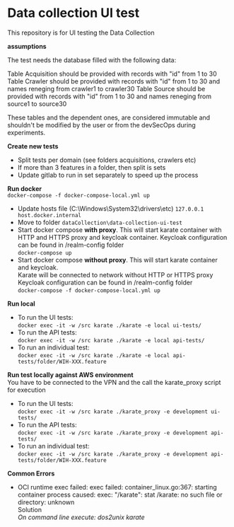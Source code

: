 # Data collection UI test

This repository is for UI testing the Data Collection

**assumptions**

The test needs the database filled with the following data:

Table Acquisition should be provided with records with "id" from 1 to 30
Table Crawler should be provided with records with "id" from 1 to 30 and names
reneging from crawler1 to crawler30
Table Source should be provided with records with "id" from 1 to 30 and names
reneging from source1 to source30

These tables and the dependent ones, are considered immutable and shouldn't be modified 
by the user or from the devSecOps during experiments.

**Create new tests**
- Split tests per domain (see folders acquisitions, crawlers etc)
- If more than 3 features in a folder, then split is sets
- Update gitlab to run in set separately to speed up the process

**Run docker**  
`docker-compose -f docker-compose-local.yml up`

- Update hosts file (C:\Windows\System32\drivers\etc)
  `127.0.0.1 host.docker.internal`
- Move to folder
  `dataCollection\data-collection-ui-test`
- Start docker compose __with proxy__. This will start karate container with HTTP and HTTPS proxy and keycloak container. Keycloak configuration can be found in /realm-config folder \
  `docker-compose up`  
- Start docker compose __without proxy__. This will start karate container and keycloak.  
  Karate will be connected to network without HTTP or HTTPS proxy
  Keycloak configuration can be found in /realm-config folder   
  `docker-compose -f docker-compose-local.yml up`

**Run local**
- To run the UI tests:   
`docker exec -it -w /src karate ./karate -e local ui-tests/`
- To run the API tests:   
`docker exec -it -w /src karate ./karate -e local api-tests/`
- To run an individual test:   
  `docker exec -it -w /src karate ./karate -e local api-tests/folder/WIH-XXX.feature`

**Run test locally against AWS environment**  
You have to be connected to the VPN and the call the karate_proxy script for execution
- To run the UI tests:   
  `docker exec -it -w /src karate ./karate_proxy -e development ui-tests/`
- To run the API tests:   
  `docker exec -it -w /src karate ./karate_proxy -e development api-tests/`
- To run an individual test:   
  `docker exec -it -w /src karate ./karate_proxy -e development api-tests/folder/WIH-XXX.feature`

**Common Errors**  
- OCI runtime exec failed: exec failed: container_linux.go:367: starting container process caused: exec: "/karate": stat /karate: no such file or directory: unknown  
  Solution  
  _On command line execute: dos2unix karate_  
